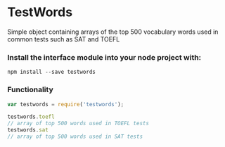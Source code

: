 # TestWords
Simple object containing arrays of the top 500 vocabulary words used in common tests such as SAT and TOEFL
 

### Install the interface module into your node project with:
``` 
npm install --save testwords
```

### Functionality
``` Javascript
var testwords = require('testwords'); 

testwords.toefl
// array of top 500 words used in TOEFL tests
testwords.sat
// array of top 500 words used in SAT tests
```
 
 